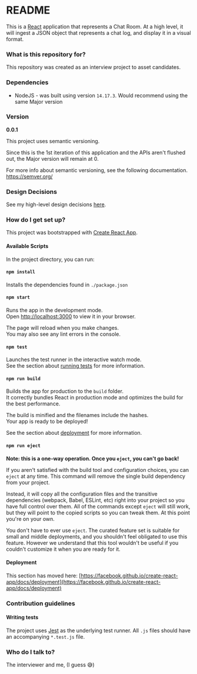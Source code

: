 # README #
This is a [React](https://reactjs.org/) application that represents a Chat Room.
At a high level, it will ingest a JSON object that represents
a chat log, and display it in a visual format.

### What is this repository for? ###
This repository was created as an interview project to asset candidates.

### Dependencies
- NodeJS - was built using version `14.17.3`. Would recommend using the same Major version

### Version
**0.0.1**

This project uses semantic versioning.

Since this is the 1st iteration of this application and the APIs
aren't flushed out, the Major version will remain at 0. 

For more info about semantic versioning, see the following documentation. https://semver.org/   

### Design Decisions
See my high-level design decisions [here](DesignDecisions.md).

### How do I get set up? ###

This project was bootstrapped with [Create React App](https://github.com/facebook/create-react-app).

#### Available Scripts

In the project directory, you can run:

#### `npm install`
Installs the dependencies found in `./package.json`

#### `npm start`

Runs the app in the development mode.\
Open [http://localhost:3000](http://localhost:3000) to view it in your browser.

The page will reload when you make changes.\
You may also see any lint errors in the console.

#### `npm test`

Launches the test runner in the interactive watch mode.\
See the section about [running tests](https://facebook.github.io/create-react-app/docs/running-tests) for more information.

#### `npm run build`

Builds the app for production to the `build` folder.\
It correctly bundles React in production mode and optimizes the build for the best performance.

The build is minified and the filenames include the hashes.\
Your app is ready to be deployed!

See the section about [deployment](https://facebook.github.io/create-react-app/docs/deployment) for more information.

#### `npm run eject`

**Note: this is a one-way operation. Once you `eject`, you can't go back!**

If you aren't satisfied with the build tool and configuration choices, you can `eject` at any time. This command will remove the single build dependency from your project.

Instead, it will copy all the configuration files and the transitive dependencies (webpack, Babel, ESLint, etc) right into your project so you have full control over them. All of the commands except `eject` will still work, but they will point to the copied scripts so you can tweak them. At this point you're on your own.

You don't have to ever use `eject`. The curated feature set is suitable for small and middle deployments, and you shouldn't feel obligated to use this feature. However we understand that this tool wouldn't be useful if you couldn't customize it when you are ready for it.

#### Deployment

This section has moved here: [https://facebook.github.io/create-react-app/docs/deployment](https://facebook.github.io/create-react-app/docs/deployment)

### Contribution guidelines ###

#### Writing tests
The project uses [Jest](https://jestjs.io/) as the underlying test runner.
All `.js` files should have an accompanying `*.test.js` file.

### Who do I talk to? ###
The interviewer and me, (I guess 😅)
